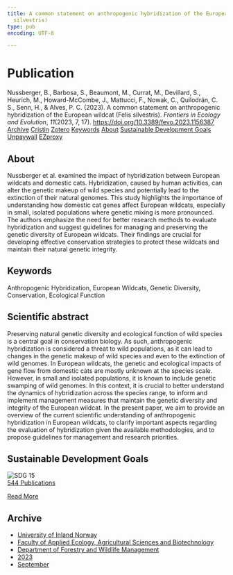 ```yaml
---
title: A common statement on anthropogenic hybridization of the European wildcat (Felis
  silvestris)
type: pub
encoding: UTF-8

---
```

<h1>Publication</h1>
<article id="csl-bib-container-5G2BBJQR" class="csl-bib-container">
  <div class="csl-bib-body"> <div class="csl-entry">Nussberger, B., Barbosa, S., Beaumont, M., Currat, M., Devillard, S., Heurich, M., Howard-McCombe, J., Mattucci, F., Nowak, C., Quilodrán, C. S., Senn, H., &#38; Alves, P. C. (2023). A common statement on anthropogenic hybridization of the European wildcat (Felis silvestris). <i>Frontiers in Ecology and Evolution</i>, <i>11</i>(2023, 7, 17). <a href="https://doi.org/10.3389/fevo.2023.1156387">https://doi.org/10.3389/fevo.2023.1156387</a></div> </div>
  <div class="csl-bib-buttons">
    <a href="#taxonomy-article-5G2BBJQR" alt="archive" class="csl-bib-button">Archive</a>
    <a href="https://app.cristin.no/results/show.jsf?id=2172364" alt="Cristin" class="csl-bib-button">Cristin</a>
    <a href="http://zotero.org/groups/5881554/items/5G2BBJQR" alt="Zotero" class="csl-bib-button">Zotero</a>
    <a href="#keywords-article-5G2BBJQR" alt="keywords" class="csl-bib-button">Keywords</a>
    <a href="#about-article-5G2BBJQR" alt="about_pub" class="csl-bib-button">About</a>
    <a href="#sdg-article-5G2BBJQR" alt="sdg" class="csl-bib-button">Sustainable Development Goals</a>
    <a href="https://www.frontiersin.org/articles/10.3389/fevo.2023.1156387/pdf" alt="Unpaywall" class="csl-bib-button">Unpaywall</a>
    <a href="https://www.frontiersin.org/articles/10.3389/fevo.2023.1156387/pdf" alt="EZproxy" class="csl-bib-button">EZproxy</a>
  </div>
  <div id="csl-bib-meta-container-5G2BBJQR"></div>
</article>
<div id="csl-bib-meta-5G2BBJQR" class="csl-bib-meta">
  <article id="about-article-5G2BBJQR" class="about_pub-article">
    <h1>About</h1>
    Nussberger et al. examined the impact of hybridization between European wildcats and domestic cats. Hybridization, caused by human activities, can alter the genetic makeup of wild species and potentially lead to the extinction of their natural genomes. This study highlights the importance of understanding how domestic cat genes affect European wildcats, especially in small, isolated populations where genetic mixing is more pronounced. The authors emphasize the need for better research methods to evaluate hybridization and suggest guidelines for managing and preserving the genetic diversity of European wildcats. Their findings are crucial for developing effective conservation strategies to protect these wildcats and maintain their natural genetic integrity.
  </article>
  <article id="keywords-article-5G2BBJQR" class="keywords-article">
    <h1>Keywords</h1>
    Anthropogenic Hybridization, European Wildcats, Genetic Diversity, Conservation, Ecological Function
  </article>
  <article id="abstract-article-5G2BBJQR" class="abstract-article">
    <h1>Scientific abstract</h1>
    Preserving natural genetic diversity and ecological function of wild species is a central goal in conservation biology. As such, anthropogenic hybridization is considered a threat to wild populations, as it can lead to changes in the genetic makeup of wild species and even to the extinction of wild genomes. In European wildcats, the genetic and ecological impacts of gene flow from domestic cats are mostly unknown at the species scale. However, in small and isolated populations, it is known to include genetic swamping of wild genomes. In this context, it is crucial to better understand the dynamics of hybridization across the species range, to inform and implement management measures that maintain the genetic diversity and integrity of the European wildcat. In the present paper, we aim to provide an overview of the current scientific understanding of anthropogenic hybridization in European wildcats, to clarify important aspects regarding the evaluation of hybridization given the available methodologies, and to propose guidelines for management and research priorities.
  </article>
  <article id="sdg-article-5G2BBJQR" class="sdg-article">
    <h1>Sustainable Development Goals</h1>
    <div class="sdg-container"><div id="sdg15" class="sdg">
        <img src="{{< params subfolder >}}images/sdg/sdg15_en.png" class="image" alt="SDG 15">
        <div class="sdg-overlay">
          <a href="{{< params subfolder >}}en/archive/?sdg=15#archive" class="sdg-publication-count"><span>544</span> Publications</a>
          <p><a href="https://sdgs.un.org/goals/goal15" class="sdg-read-more">Read More</a></p>
        </div>
      </div></div>
  </article>
  <article id="taxonomy-article-5G2BBJQR" class="taxonomy-article">
    <h1>Archive</h1>
    <ul>
      <li><a href="{{< params subfolder >}}en/archive/?key=3DCRN523">University of Inland Norway</a></li>
      <li><a href="{{< params subfolder >}}en/archive/?key=T77LXH6D">Faculty of Applied Ecology, Agricultural Sciences and Biotechnology</a></li>
      <li><a href="{{< params subfolder >}}en/archive/?key=7TRARPE3">Department of Forestry and Wildlife Management</a></li>
      <li><a href="{{< params subfolder >}}en/archive/?key=WXLLSUEU">2023</a></li>
      <li><a href="{{< params subfolder >}}en/archive/?key=AGMKHRCB">September</a></li>
    </ul>
  </article>
</div>
